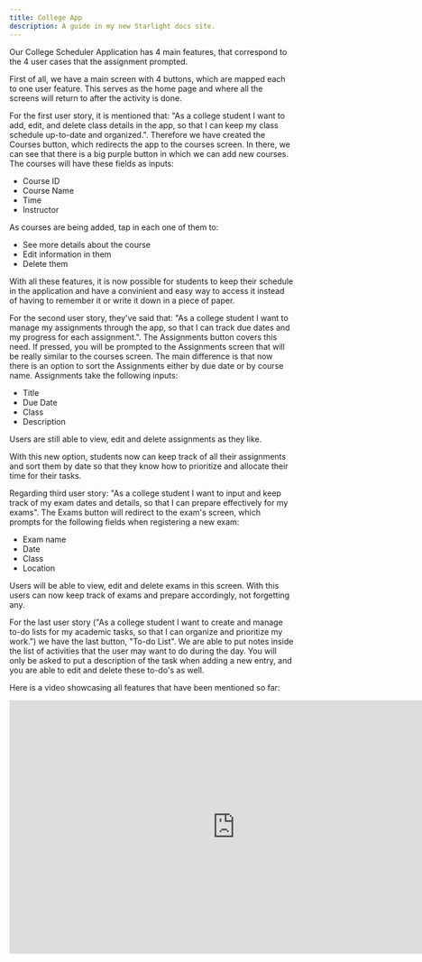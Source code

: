 ```yaml
---
title: College App
description: A guide in my new Starlight docs site.
---
```



Our College Scheduler Application has 4 main features, that correspond to the 4 user cases that the assignment prompted.

First of all, we have a main screen with 4 buttons, which are mapped each to one user feature. This serves as the home page and where all the screens will return to after the activity is done.

For the first user story, it is mentioned that: "As a college student I want to add, edit, and delete class details in the app, so that I can keep my class schedule up-to-date and organized.". Therefore we have created the Courses button, which redirects the app to the courses screen. In there, we can see that there is a big purple button in which we can add new courses. The courses will have these fields as inputs:
* Course ID
* Course Name
* Time
* Instructor

As courses are being added, tap in each one of them to:
* See more details about the course
* Edit information in them
* Delete them

With all these features, it is now possible for students to keep their schedule in the application and have a convinient and easy way to access it instead of having to remember it or write it down in a piece of paper.

For the second user story, they've said that: "As a college student I want to manage my assignments through the app, so that I can track due dates and my progress for each assignment.". The Assignments button covers this need. If pressed, you will be prompted to the Assignments screen that will be really similar to the courses screen. The main difference is that now there is an option to sort the Assignments either by due date or by course name. Assignments take the following inputs:
* Title
* Due Date
* Class
* Description

Users are still able to view, edit and delete assignments as they like.

With this new option, students now can keep track of all their assignments and sort them by date so that they know how to prioritize and allocate their time for their tasks.

Regarding third user story: "As a college student I want to input and keep track of my exam dates and details, so that I can prepare effectively for my exams". The Exams button will redirect to the exam's screen, which prompts for the following fields when registering a new exam:
* Exam name
* Date
* Class
* Location

Users will be able to view, edit and delete exams in this screen. With this users can now keep track of exams and prepare accordingly, not forgetting any.

For the last user story ("As a college student I want to create and manage to-do lists for my academic tasks, so that I can organize and prioritize my work.") we have the last button, "To-do List". We are able to put notes inside the list of activities that the user may want to do during the day. You will only be asked to put a description of the task when adding a new entry, and you are able to edit and delete these to-do's as well.

Here is a video showcasing all features that have been mentioned so far:

<iframe width="800" height="450" src="https://www.youtube.com/embed/3oRBbyZOSJU/" frameborder="0" allow="accelerometer; autoplay; encrypted-media; gyroscope; picture-in-picture" allowfullscreen></iframe>

